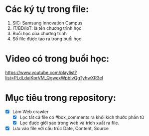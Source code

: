 # Các ký tự trong file:
1. SIC: Samsung Innovation Campus
2. IT/BD/IoT: là tên chương trình học
3. Buổi học của chương trình
4. Số file được tạo ra trong buổi học
# Video có trong buổi học:
https://www.youtube.com/playlist?list=PLdLdajKprVM_QgwexWpbIvQgTyhwXR3eI
# Mục tiêu trong repository:
- [x] Làm Web crawler
    - [x] Lọc tất cả file có #box_comments ra khỏi kích thước phần tử
    - [x] Lọc được giới sao trong web và trích xuất ra file.
- [x] Lưu vào file với cấu trúc Date, Content, Source